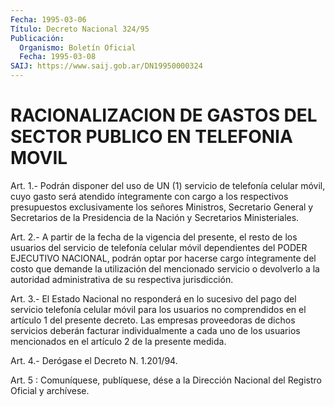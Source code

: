 ```yaml
---
Fecha: 1995-03-06
Título: Decreto Nacional 324/95
Publicación:
  Organismo: Boletín Oficial
  Fecha: 1995-03-08
SAIJ: https://www.saij.gob.ar/DN19950000324
---
```

# RACIONALIZACION DE GASTOS DEL SECTOR PUBLICO EN TELEFONIA MOVIL

<a id="1"></a>
Art.  1.-  Podrán  disponer  del  uso  de  UN  (1) servicio de telefonía celular móvil, cuyo gasto será atendido íntegramente  con cargo  a  los  respectivos  presupuestos exclusivamente los señores Ministros, Secretario General  y  Secretarios  de la Presidencia de la Nación y Secretarios Ministeriales.

<a id="2"></a>
Art.  2.- A partir de la fecha de la vigencia del presente, el resto de los  usuarios  del  servicio  de  telefonía  celular móvil dependientes  del  PODER  EJECUTIVO  NACIONAL,  podrán  optar   por hacerse  cargo  íntegramente  del  costo que demande la utilización del mencionado servicio o devolverlo  a la autoridad administrativa de su respectiva jurisdicción.

<a id="3"></a>
Art.  3.-  El Estado Nacional no responderá en lo sucesivo del pago del servicio  telefonía  celular  móvil  para  los usuarios no comprendidos  en  el artículo 1 del presente decreto. Las  empresas proveedoras de dichos  servicios deberán facturar individualmente a cada  uno de los usuarios  mencionados  en  el  artículo  2  de  la presente medida.

<a id="4"></a>
Art. 4.- Derógase el Decreto N. 1.201/94.

<a id="5"></a>
Art. 5 : Comuníquese, publíquese, dése a la Dirección Nacional del Registro Oficial y archívese.